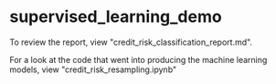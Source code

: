 # supervised_learning_demo

To review the report, view "credit_risk_classification_report.md".

For a look at the code that went into producing the machine learning models, view "credit_risk_resampling.ipynb"
